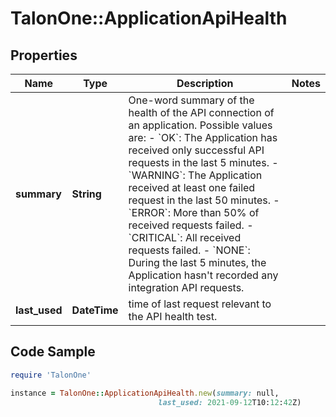 # TalonOne::ApplicationApiHealth

## Properties

Name | Type | Description | Notes
------------ | ------------- | ------------- | -------------
**summary** | **String** | One-word summary of the health of the API connection of an application. Possible values are: - &#x60;OK&#x60;: The Application has received only successful API requests in the last 5 minutes. - &#x60;WARNING&#x60;: The Application received at least one failed request in the last 50 minutes. - &#x60;ERROR&#x60;: More than 50% of received requests failed. - &#x60;CRITICAL&#x60;: All received requests failed. - &#x60;NONE&#x60;: During the last 5 minutes, the Application hasn&#39;t recorded any integration API requests.  | 
**last_used** | **DateTime** | time of last request relevant to the API health test. | 

## Code Sample

```ruby
require 'TalonOne'

instance = TalonOne::ApplicationApiHealth.new(summary: null,
                                 last_used: 2021-09-12T10:12:42Z)
```


